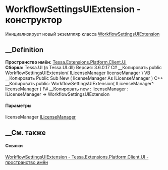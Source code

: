 # WorkflowSettingsUIExtension - конструктор
Инициализирует новый экземпляр класса
[WorkflowSettingsUIExtension](T_Tessa_Extensions_Platform_Client_UI_WorkflowSettingsUIExtension.htm)
##  __Definition
 **Пространство имён:**
[Tessa.Extensions.Platform.Client.UI](N_Tessa_Extensions_Platform_Client_UI.htm)  
 **Сборка:** Tessa.UI (в Tessa.UI.dll) Версия: 3.6.0.17
C# __Копировать
     public WorkflowSettingsUIExtension(
    	ILicenseManager licenseManager
    )
VB __Копировать
     Public Sub New ( 
    	licenseManager As ILicenseManager
    )
C++ __Копировать
     public:
    WorkflowSettingsUIExtension(
    	ILicenseManager^ licenseManager
    )
F# __Копировать
     new : 
            licenseManager : ILicenseManager -> WorkflowSettingsUIExtension
#### Параметры
licenseManager
[ILicenseManager](T_Tessa_Platform_Licensing_ILicenseManager.htm)
## __См. также
#### Ссылки
[WorkflowSettingsUIExtension -
](T_Tessa_Extensions_Platform_Client_UI_WorkflowSettingsUIExtension.htm)
[Tessa.Extensions.Platform.Client.UI - пространство
имён](N_Tessa_Extensions_Platform_Client_UI.htm)
